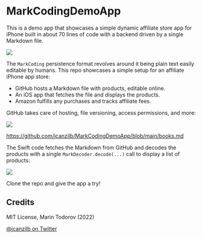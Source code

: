 # MarkCodingDemoApp

This is a demo app that showcases a simple dynamic affiliate store app for iPhone built in about 70 lines of code with a backend driven by a single Markdown file.

![](https://raw.githubusercontent.com/icanzilb/MarkCodingDemoApp/main/etc/app-screen.png)

The `MarkCoding` persistence format revolves around it being plain text easily editable by humans. This repo showcases a simple setup for an affiliate iPhone app store:

- GitHub hosts a Markdown file with products, editable online.
- An iOS app that fetches the file and displays the products.
- Amazon fulfills any purchases and tracks affiliate fees.

GitHub takes care of hosting, file versioning, access permissions, and more:

![](https://raw.githubusercontent.com/icanzilb/MarkCodingDemoApp/main/etc/editing-markdown.png)

https://github.com/icanzilb/MarkCodingDemoApp/blob/main/books.md

The Swift code fetches the Markdown from GitHub and decodes the products with a single `MarkDecoder.decode(...)` call to display a list of products:

![](https://raw.githubusercontent.com/icanzilb/MarkCodingDemoApp/main/etc/iphone-app.png)

Clone the repo and give the app a try!

## Credits

MIT License, Marin Todorov (2022)

[@icanzilb on Twitter](https://twitter.com/icanzilb)
